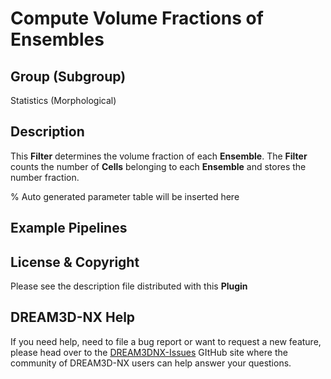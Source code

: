 # Compute Volume Fractions of Ensembles

## Group (Subgroup)

Statistics (Morphological)

## Description

This **Filter** determines the volume fraction of each **Ensemble**. The **Filter** counts the number of **Cells** belonging to each **Ensemble** and stores the number fraction.

% Auto generated parameter table will be inserted here

## Example Pipelines

## License & Copyright

Please see the description file distributed with this **Plugin**

## DREAM3D-NX Help

If you need help, need to file a bug report or want to request a new feature, please head over to the [DREAM3DNX-Issues](https://github.com/BlueQuartzSoftware/DREAM3DNX-Issues/discussions) GItHub site where the community of DREAM3D-NX users can help answer your questions.
